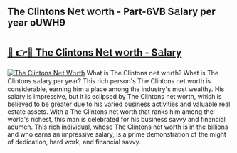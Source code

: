## The Clintons N𝚎t w𝚘rth - Part-6VB S𝚊lary per year oUWH9

# <h2><a href="http://gc3e1fd.nevu.top/?p=The+Clintons">🔗 👉🔴 The Clintons N𝚎t w𝚘rth - S𝚊lary</a></h2>

[![The Clintons N𝚎t W𝚘rth](https://i.imgur.com/Oavwk0R.jpeg)](http://gc3e1fd.nevu.top/?p=The+Clintons)
What is The Clintons n𝚎t w𝚘rth? What is The Clintons s𝚊lary per year?
This rich person's The Clintons net worth is considerable, earning him a place among the industry's most wealthy. His salary is impressive, but it is eclipsed by The Clintons net worth, which is believed to be greater due to his varied business activities and valuable real estate assets. With a The Clintons net worth that ranks him among the world's richest, this man is celebrated for his business savvy and financial acumen. This rich individual, whose The Clintons net worth is in the billions and who earns an impressive salary, is a prime demonstration of the might of dedication, hard work, and financial savvy.
